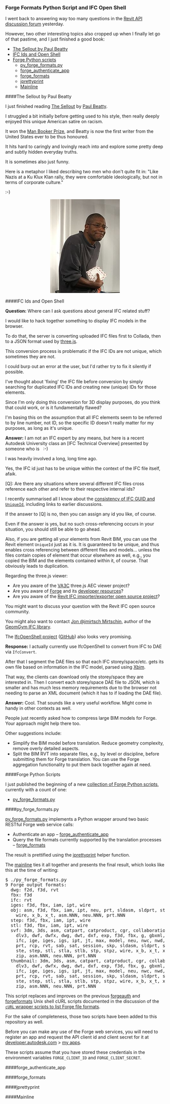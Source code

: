 <head>
<meta http-equiv="Content-Type" content="text/html; charset=utf-8">
<link rel="stylesheet" type="text/css" href="bc.css">
<script src="run_prettify.js" type="text/javascript"></script>
<!--
<script src="https://google-code-prettify.googlecode.com/svn/loader/run_prettify.js" type="text/javascript"></script>
-->
</head>

<!---

- Like Nazis at a Ku Klux Klan rally, they were comfortable ideologically, but not in terms of corporate culture.
  Paul Beatty, The Sellout
  Book review of Paul Beatty’s ‘The Sellout’ By Kevin Young, April 9, 2015
  http://www.nytimes.com/2015/04/12/books/review/paul-beatty-sellout.html

- open source IFC library
  https://github.com/IfcOpenShell/IfcOpenShell
  http://ifcopenshell.org/
  http://academy.ifcopenshell.org/
  https://github.com/jmirtsch/GeometryGymIFC
  Jon Mirtschin @jmirtsch  

Forge Formats Python Script and IFC Open Shell #RevitAPI @AutodeskRevit #aec #bim #dynamobim @AutodeskForge #PaulBeatty @buildingSMART
Forge Formats Python & IFC Open Shell #RevitAPI #DynamoBim @AutodeskForge #PaulBeatty @buildingSMART

I went back to answering way too many questions in the Revit API discussion forum yesterday.
However, two other interesting topics also cropped up when I finally let go of that pastime, and I just finished a good book
&ndash; The Sellout by Paul Beatty
&ndash; IFC Ids and Open Shell
&ndash; Forge Python scripts
&ndash; py_forge_formats.py
&ndash; forge_authenticate_app
&ndash; forge_formats
&ndash; jprettyprint
&ndash; Mainline...

-->

### Forge Formats Python Script and IFC Open Shell

I went back to answering way too many questions in
the [Revit API discussion forum](http://forums.autodesk.com/t5/revit-api/bd-p/160) yesterday.

However, two other interesting topics also cropped up when I finally let go of that pastime, and I just finished a good book:

- [The Sellout by Paul Beatty](#2)
- [IFC Ids and Open Shell](#3)
- [Forge Python scripts](#4)
    - [py_forge_formats.py](#5)
    - [forge_authenticate_app](#6)
    - [forge_formats](#7)
    - [jprettyprint](#8)
    - [Mainline](#9)

####<a name="2"></a>The Sellout by Paul Beatty

I just finished
reading [The Sellout](https://en.wikipedia.org/wiki/The_Sellout_(book))
by [Paul Beatty](https://en.wikipedia.org/wiki/Paul_Beatty).

I struggled a bit initially before getting used to his style, then really deeply enjoyed this unique American satire on racism.

It won the [Man Booker Prize](https://en.wikipedia.org/wiki/Man_Booker_Prize), and Beatty is now the first writer from the United States ever to be thus honoured.

It hits hard to caringly and lovingly reach into and explore some pretty deep and subtly hidden everyday truths.

It is sometimes also just funny.

Here is a metaphor I liked describing two men who don't quite fit in: "Like Nazis at a Ku Klux Klan rally, they were comfortable ideologically, but not in terms of corporate culture."

:-)

<center>
<img src="img/PaulBeatty.jpg" alt="Paul Beatty" width="220"/>
</center>


####<a name="3"></a>IFC Ids and Open Shell

**Question:** Where can I ask questions about general IFC related stuff?

I would like to hack together something to display IFC models in the browser.

To do that, the server is converting uploaded IFC files first to Collada, then to a JSON format used by [three.js](https://threejs.org).

This conversion process is problematic if the IFC IDs are not unique, which sometimes they are not.

I could burp out an error at the user, but I'd rather try to fix it silently if possible.

I've thought about 'fixing' the IFC file before conversion by simply searching for duplicated IFC IDs and creating new (unique) IDs for those elements.

Since I'm only doing this conversion for 3D display purposes, do you think that could work, or is it fundamentally flawed?

I'm basing this on the assumption that all IFC elements seem to be referred to by line number, not ID, so the specific ID doesn't really matter for my purposes, as long as it's unique.

**Answer:** I am not an IFC expert by any means, but here is a recent Autodesk University class
an [IFC Technical Overview] presented by someone who is &nbsp; :-)

I was heavily involved a long, long time ago.

Yes, the IFC id just has to be unique within the context of the IFC file itself, afaik.

[Q]: Are there any situations where several different IFC files cross reference each other and refer to their respective internal ids?

I recently summarised all I know about
the [consistency of IFC GUID and `UniqueId`](http://thebuildingcoder.typepad.com/blog/2016/08/consistency-of-ifc-guid-and-uniqueid.html),
including links to earlier discussions.

If the answer to [Q] is no, then you can assign any id you like, of course.

Even if the answer is yes, but no such cross-referencing occurs in your situation, you should still be able to go ahead.

Also, if you are getting all your elements from Revit BIM, you can use the Revit element `UniqueId` just as it is. It is guaranteed to be unique, and thus enables cross referencing between different files and models... unless the files contain copies of element that occur elsewhere as well, e.g., you copied the BIM and the elements contained within it, of course. That obviously leads to duplication.

Regarding the three.js viewer:

- Are you aware of the [VA3C](https://va3c.github.io) three.js AEC viewer project?
- Are you aware of [Forge](https://forge.autodesk.com) and its [developer resources](https://developer.autodesk.com)?
- Are you aware of the [Revit IFC importer/exporter open source project](https://sourceforge.net/projects/ifcexporter)?

You might want to discuss your question with the Revit IFC open source community.

You might also want to
contact [Jon @jmirtsch Mirtschin](https://github.com/jmirtsch), author of
the [GeomGym IFC library](https://github.com/jmirtsch/GeometryGymIFC).

The [IfcOpenShell project](http://ifcopenshell.org) ([GitHub](https://github.com/IfcOpenShell/IfcOpenShell)) also looks very promising.

**Response:** I actually currently use IfcOpenShell to convert from IFC to DAE via `IfcConvert`.

After that I segment the DAE files so that each IFC storey/space/etc. gets its own file based on information in the IFC model, parsed using [Xbim](http://www.xbim.net).

That way, the clients can download only the storey/space they are interested in.
Then I convert each storey/space DAE file to JSON, which is smaller and has much less memory requirements due to the browser not needing to parse an XML document (which it has to if loading the DAE file).

**Answer:** Cool. That sounds like a very useful workflow. Might come in handy in other contexts as well.

People just recently asked how to compress large BIM models for Forge. Your approach might help there too.

Other suggestions include:

- Simplify the BIM model before translation. Reduce geometry complexity, remove overly detailed aspects.
- Split the BIM RVT into separate files, e.g., by level or discipline, before submitting them for Forge translation. You can use the Forge aggregation functionality to put them back together again at need.


####<a name="4"></a>Forge Python Scripts

I just published the beginning of a
new [collection of Forge Python scripts](https://github.com/jeremytammik/forge_python_script),
currently with a count of one:

- [py_forge_formats.py](#4)


####<a name="5"></a>py_forge_formats.py

[py_forge_formats.py](https://github.com/jeremytammik/forge_python_script/blob/master/py_forge_formats.py)
implements a Python wrapper around two basic RESTful Forge web service calls:

- Authenticate an app &ndash; [forge_authenticate_app](#5)
- Query the file formats currently supported by the translation processes &ndash; [forge_formats](#6)

The result is prettified using the [jprettyprint](#7) helper function.

The [mainline](#8) ties it all together and presents the final result, which looks like this at the time of writing:

<pre class="prettyprint">
$ ./py_forge_formats.py
9 Forge output formats:
  dwg: f2d, f3d, rvt
  fbx: f3d
  ifc: rvt
  iges: f3d, fbx, iam, ipt, wire
  obj: asm, f3d, fbx, iam, ipt, neu, prt, sldasm, sldprt, step, stp, stpz,
    wire, x_b, x_t, asm.NNN, neu.NNN, prt.NNN
  step: f3d, fbx, iam, ipt, wire
  stl: f3d, fbx, iam, ipt, wire
  svf: 3dm, 3ds, asm, catpart, catproduct, cgr, collaboration, dae, dgn,
    dlv3, dwf, dwfx, dwg, dwt, dxf, exp, f3d, fbx, g, gbxml, iam, idw,
    ifc, ige, iges, igs, ipt, jt, max, model, neu, nwc, nwd, obj, pdf,
    prt, rcp, rvt, sab, sat, session, skp, sldasm, sldprt, smb, smt,
    ste, step, stl, stla, stlb, stp, stpz, wire, x_b, x_t, xas, xpr,
    zip, asm.NNN, neu.NNN, prt.NNN
  thumbnail: 3dm, 3ds, asm, catpart, catproduct, cgr, collaboration, dae, dgn,
    dlv3, dwf, dwfx, dwg, dwt, dxf, exp, f3d, fbx, g, gbxml, iam, idw,
    ifc, ige, iges, igs, ipt, jt, max, model, neu, nwc, nwd, obj, pdf,
    prt, rcp, rvt, sab, sat, session, skp, sldasm, sldprt, smb, smt,
    ste, step, stl, stla, stlb, stp, stpz, wire, x_b, x_t, xas, xpr,
    zip, asm.NNN, neu.NNN, prt.NNN
</pre>

This script replaces and improves on the
previous [forgeauth](https://github.com/jeremytammik/forge_python_script/blob/master/forgeauth)
and [forgeformats](https://github.com/jeremytammik/forge_python_script/blob/master/forgeformats) Unix
shell cURL scripts documented in the discussion of
the [`cURL` wrapper scripts to list Forge file formats](http://thebuildingcoder.typepad.com/blog/2016/10/forge-intro-formats-webinars-and-fusion-360-client-api.html#3).

For the sake of completeness, those two scripts have been added to this repository as well.

Before you can make any use of the Forge web services, you will need to register an app and request the API client id and client secret for it
at [developer.autodesk.com](https://developer.autodesk.com)
&gt; [my apps](https://developer.autodesk.com/myapps).

These scripts assume that you have stored these credentials in the environment variables `FORGE_CLIENT_ID` and `FORGE_CLIENT_SECRET`.

####<a name="6"></a>forge_authenticate_app

<script src="https://gist.github.com/jeremytammik/819084fdc8bc52965b7ce8f3d64cc18b.js"></script>

####<a name="7"></a>forge_formats

<script src="https://gist.github.com/jeremytammik/4e8df567c15f8fab1fa40e17962045b9.js"></script>

####<a name="8"></a>jprettyprint

<script src="https://gist.github.com/jeremytammik/d3c3b02b5fe2636436cc6acc7173bef2.js"></script>

####<a name="9"></a>Mainline

<script src="https://gist.github.com/jeremytammik/9a9caddec09a44ddceaab677abcc9887.js"></script>

